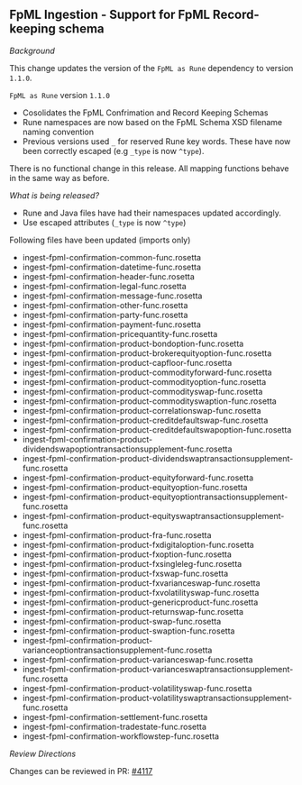## FpML Ingestion - Support for FpML Record-keeping schema

*Background*

This change updates the version of the `FpML as Rune` dependency to version `1.1.0`. 

`FpML as Rune` version `1.1.0`
 - Cosolidates the FpML Confrimation and Record Keeping Schemas
 - Rune namespaces are now based on the FpML Schema XSD filename naming convention
 - Previous versions used `_` for reserved Rune key words. These have now been correctly escaped (e.g `_type` is now `^type`). 

There is no functional change in this release. All mapping functions behave in the same way as before.

*What is being released?*

- Rune and Java files have had their namespaces updated accordingly.
- Use escaped attributes (`_type` is now `^type`)

Following files have been updated (imports only)
 - ingest-fpml-confirmation-common-func.rosetta
 - ingest-fpml-confirmation-datetime-func.rosetta
 - ingest-fpml-confirmation-header-func.rosetta
 - ingest-fpml-confirmation-legal-func.rosetta
 - ingest-fpml-confirmation-message-func.rosetta
 - ingest-fpml-confirmation-other-func.rosetta
 - ingest-fpml-confirmation-party-func.rosetta
 - ingest-fpml-confirmation-payment-func.rosetta
 - ingest-fpml-confirmation-pricequantity-func.rosetta
 - ingest-fpml-confirmation-product-bondoption-func.rosetta
 - ingest-fpml-confirmation-product-brokerequityoption-func.rosetta
 - ingest-fpml-confirmation-product-capfloor-func.rosetta
 - ingest-fpml-confirmation-product-commodityforward-func.rosetta
 - ingest-fpml-confirmation-product-commodityoption-func.rosetta
 - ingest-fpml-confirmation-product-commodityswap-func.rosetta
 - ingest-fpml-confirmation-product-commodityswaption-func.rosetta
 - ingest-fpml-confirmation-product-correlationswap-func.rosetta
 - ingest-fpml-confirmation-product-creditdefaultswap-func.rosetta
 - ingest-fpml-confirmation-product-creditdefaultswapoption-func.rosetta
 - ingest-fpml-confirmation-product-dividendswapoptiontransactionsupplement-func.rosetta
 - ingest-fpml-confirmation-product-dividendswaptransactionsupplement-func.rosetta
 - ingest-fpml-confirmation-product-equityforward-func.rosetta
 - ingest-fpml-confirmation-product-equityoption-func.rosetta
 - ingest-fpml-confirmation-product-equityoptiontransactionsupplement-func.rosetta
 - ingest-fpml-confirmation-product-equityswaptransactionsupplement-func.rosetta
 - ingest-fpml-confirmation-product-fra-func.rosetta
 - ingest-fpml-confirmation-product-fxdigitaloption-func.rosetta
 - ingest-fpml-confirmation-product-fxoption-func.rosetta
 - ingest-fpml-confirmation-product-fxsingleleg-func.rosetta
 - ingest-fpml-confirmation-product-fxswap-func.rosetta
 - ingest-fpml-confirmation-product-fxvarianceswap-func.rosetta
 - ingest-fpml-confirmation-product-fxvolatilityswap-func.rosetta
 - ingest-fpml-confirmation-product-genericproduct-func.rosetta
 - ingest-fpml-confirmation-product-returnswap-func.rosetta
 - ingest-fpml-confirmation-product-swap-func.rosetta
 - ingest-fpml-confirmation-product-swaption-func.rosetta
 - ingest-fpml-confirmation-product-varianceoptiontransactionsupplement-func.rosetta
 - ingest-fpml-confirmation-product-varianceswap-func.rosetta
 - ingest-fpml-confirmation-product-varianceswaptransactionsupplement-func.rosetta
 - ingest-fpml-confirmation-product-volatilityswap-func.rosetta
 - ingest-fpml-confirmation-product-volatilityswaptransactionsupplement-func.rosetta
 - ingest-fpml-confirmation-settlement-func.rosetta
 - ingest-fpml-confirmation-tradestate-func.rosetta
 - ingest-fpml-confirmation-workflowstep-func.rosetta

*Review Directions*

Changes can be reviewed in PR: [#4117](https://github.com/finos/common-domain-model/pull/4117)
